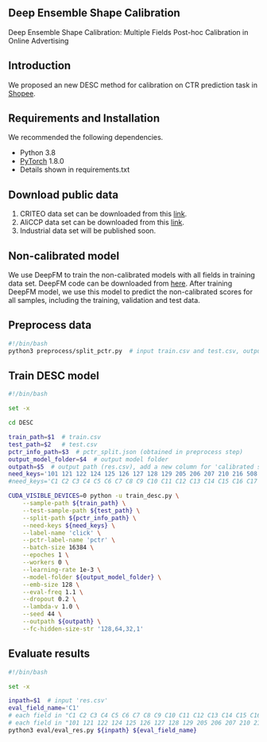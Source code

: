 ## Deep Ensemble Shape Calibration

Deep Ensemble Shape Calibration: Multiple Fields Post-hoc Calibration in Online Advertising


## Introduction
We proposed an new DESC method for calibration on CTR prediction task in [Shopee](https://shopee.co.id/). 


## Requirements and Installation
We recommended the following dependencies.

* Python 3.8
* [PyTorch](http://pytorch.org/) 1.8.0
* Details shown in requirements.txt


## Download public data
1. CRITEO data set can be downloaded from this [link](https://www.kaggle.com/c/criteo-display-ad-challenge).
2. AliCCP data set can be downloaded from this [link](https://tianchi.aliyun.com/datalab/dataSet.html?dataId=408).
3. Industrial data set will be published soon.

## Non-calibrated model
We use DeepFM to train the non-calibrated models with all fields in training data set. DeepFM code can be downloaded from [here](https://github.com/shenweichen/DeepCTR-Torch).
After training DeepFM model, we use this model to predict the non-calibrated scores for all samples, including the training, validation and test data.

## Preprocess data
```bash
#!/bin/bash
python3 preprocess/split_pctr.py  # input train.csv and test.csv, output: pctr_split.json (100 bin pCTR information)
```

## Train DESC model
```bash
#!/bin/bash

set -x

cd DESC

train_path=$1  # train.csv
test_path=$2   # test.csv
pctr_info_path=$3  # pctr_split.json (obtained in preprocess step)
output_model_folder=$4  # output model folder
outpath=$5  # output path (res.csv), add a new column for 'calibrated score'
need_keys='101 121 122 124 125 126 127 128 129 205 206 207 210 216 508 509 702 853 301 109_14 110_14 127_14 150_14' # for AliCCP data
#need_keys='C1 C2 C3 C4 C5 C6 C7 C8 C9 C10 C11 C12 C13 C14 C15 C16 C17 C18 C19 C20 C21 C22 C23 C24 C25 C26'  # for CRETIO data

CUDA_VISIBLE_DEVICES=0 python -u train_desc.py \
    --sample-path ${train_path} \
    --test-sample-path ${test_path} \
    --split-path ${pctr_info_path} \
    --need-keys ${need_keys} \
    --label-name 'click' \
    --pctr-label-name 'pctr' \
    --batch-size 16384 \
    --epoches 1 \
    --workers 0 \
    --learning-rate 1e-3 \
    --model-folder ${output_model_folder} \
    --emb-size 128 \
    --eval-freq 1.1 \
    --dropout 0.2 \
    --lambda-v 1.0 \
    --seed 44 \
    --outpath ${outpath} \
    --fc-hidden-size-str '128,64,32,1'

```

## Evaluate results
```bash
#!/bin/bash

set -x

inpath=$1  # input 'res.csv'
eval_field_name='C1'
# each field in "C1 C2 C3 C4 C5 C6 C7 C8 C9 C10 C11 C12 C13 C14 C15 C16 C17 C18 C19 C20 C21 C22 C23 C24 C25 C26" for CRETIO data
# each field in "101 121 122 124 125 126 127 128 129 205 206 207 210 216 508 509 702 853 301 109_14 110_14 127_14 150_14" for AliCCP data
python3 eval/eval_res.py ${inpath} ${eval_field_name}
```
